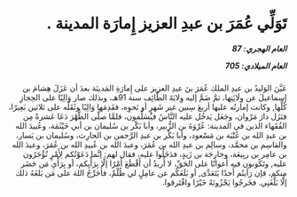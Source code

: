 <h1 dir="rtl">تَوَلِّي عُمَرَ بن عبدِ العزيز إِمارَة المدينة .</h1>

<h5 dir="rtl">العام الهجري:  87

العام الميلادي: 705

</h5>

<p dir="rtl">عَيَّنَ الوَليدُ بن عبدِ الملك عُمَرَ بنَ عبدِ العزيز على إِمارَةِ المَدينَة بعدَ أن عَزَلَ هِشامَ بن إسماعيلَ عن وِلَايَتِها، ثمَّ ضَمَّ إليه وِلايَةَ الطَّائِف سنة 91هـ، وبذلك صار وَالِيًا على الحِجازِ كُلِّها, وكانت إمارتُه عليها أربعَ سِنين غير شَهرٍ أو نَحوِه، فقَدِمَها وَالِيًا وثَقَلُه على ثلاثين بَعِيرًا، فنَزَل دارَ مَرْوان، وجَعَل يَدخُل عليه النَّاسُ فيُسَلِّمون، فلمَّا صلَّى الظُّهْرَ دَعَا عَشرةً مِن الفُقَهاء الذين في المدينة: عُرْوَةَ بن الزُّبير، وأبا بَكْر بن سُليمان بن أبي خَيْثَمَة، وعُبيدَ الله بن عبدِ الله بن عُتْبَة بن مَسْعود، وأبا بَكْر بن عبدِ الرَّحمن بن الحارِث، وسُليمان بن يَسار، والقاسِم بن محمَّد، وسالِم بن عبدِ الله بن عُمَرَ، وعبدَ الله بن عُبيدِ الله بن عُمَرَ، وعبدَ الله بن عامِر بن ربِيعَة، وخارِجَة بن زَيدٍ، فدَخَلُوا عليه، فقال لهم: إنَّما دَعَوْتُكم لِأَمْرٍ تُؤْجَرُون عليه, وتَكُونون فيه أَعوانًا على الحَقِّ، لا أُريدُ أن أَقْطَعَ أَمْرًا إلَّا بِرَأْيِكم، أو بِرَأْيِ مَن حَضَر منكم، فإن رَأيتُم أَحدًا يَتَعَدَّى, أو بَلَغَكُم عن عامِلٍ لي ظُلْمٌ، فأُحَرِّجُ اللهَ على مَن بَلغَهُ ذلك إلَّا بَلَّغَنِي. فخَرجُوا يَجْزُونَهُ خَيْرًا وافْتَرقوا.</p></br>
